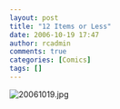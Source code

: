 ```yaml
---
layout: post
title: "12 Items or Less"
date: 2006-10-19 17:47
author: rcadmin
comments: true
categories: [Comics]
tags: []
---
```

<img alt="20061019.jpg" id="image925" src="http://bitsmack.com/wp/wp-content/uploads/2006/10/20061019.jpg" />
